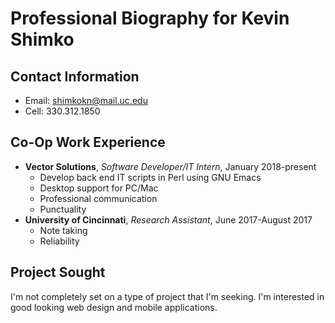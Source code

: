 # Professional Biography for **Kevin Shimko**

## Contact Information
* Email: shimkokn@mail.uc.edu
* Cell: 330.312.1850

## Co-Op Work Experience
* **Vector Solutions**, _Software Developer/IT Intern_, January 2018-present
    * Develop back end IT scripts in Perl using GNU Emacs
    * Desktop support for PC/Mac
    * Professional communication
    * Punctuality
* **University of Cincinnati**, _Research Assistant_, June 2017-August 2017
    * Note taking
    * Reliability

## Project Sought
I'm not completely set on a type of project that I'm seeking. I'm interested in good looking web design and mobile applications.